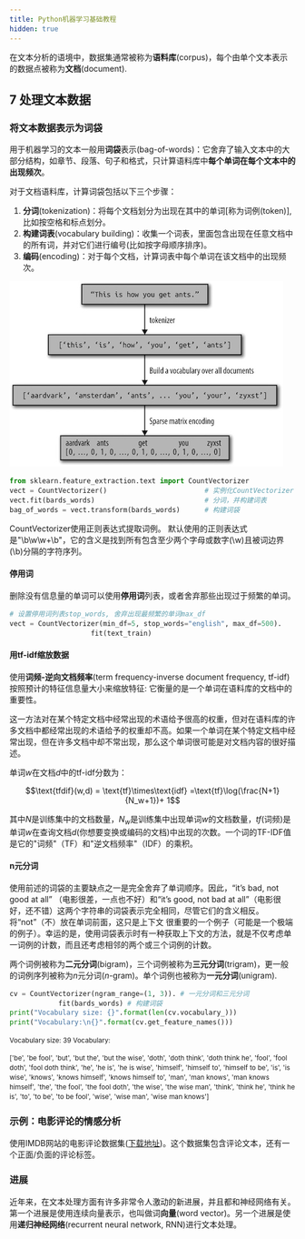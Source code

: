 ```yaml
---
title: Python机器学习基础教程
hidden: true
---
```


在文本分析的语境中，数据集通常被称为**语料库**(corpus)，每个由单个文本表示的数据点被称为**文档**(document).

## 7 处理文本数据

### 将文本数据表示为词袋

用于机器学习的文本一般用**词袋**表示(bag-of-words)：它舍弃了输入文本中的大部分结构，如章节、段落、句子和格式，只计算语料库中**每个单词在每个文本中的出现频次**。


对于文档语料库，计算词袋包括以下三个步骤：

1. **分词**(tokenization)：将每个文档划分为出现在其中的单词[称为词例(token)], 比如按空格和标点划分。
2. **构建词表**(vocabulary building)：收集一个词表，里面包含出现在任意文档中的所有词，并对它们进行编号(比如按字母顺序排序)。
3. **编码**(encoding)：对于每个文档，计算词表中每个单词在该文档中的出现频次。

![](figures/bag-of-words-demo.jpg)

```Python
from sklearn.feature_extraction.text import CountVectorizer
vect = CountVectorizer()                        # 实例化CountVectorizer
vect.fit(bards_words)                           # 分词，并构建词表
bag_of_words = vect.transform(bards_words)      # 构建词袋
```
CountVectorizer使用正则表达式提取词例。 默认使用的正则表达式是"\b\w\w+\b"，它的含义是找到所有包含至少两个字母或数字(\w)且被词边界(\b)分隔的字符序列。

#### 停用词

删除没有信息量的单词可以使用**停用词**列表，或者舍弃那些出现过于频繁的单词。

```Python
# 设置停用词列表stop_words, 舍弃出现最频繁的单词max_df
vect = CountVectorizer(min_df=5, stop_words="english", max_df=500).
                    fit(text_train)
```


#### 用tf-idf缩放数据

使用**词频-逆向文档频率**(term frequency-inverse document frequency, tf-idf)按照预计的特征信息量大小来缩放特征: 它衡量的是一个单词在语料库的文档中的重要性。

这一方法对在某个特定文档中经常出现的术语给予很高的权重，但对在语料库的许多文档中都经常出现的术语给予的权重却不高。如果一个单词在某个特定文档中经常出现，但在许多文档中却不常出现，那么这个单词很可能是对文档内容的很好描述。

单词$w$在文档$d$中的tf-idf分数为：

$$\text{tfdif}(w,d) = \text{tf}\times\text{idf} =\text{tf}\log(\frac{N+1}{N_w+1})+ 1$$

其中$N$是训练集中的文档数量，$N_w$是训练集中出现单词$w$的文档数量，$tf$(词频)是单词$w$在查询文档$d$(你想要变换或编码的文档)中出现的次数。一个词的TF-IDF值是它的"词频"（TF）和"逆文档频率"（IDF）的乘积。



#### n元分词

使用前述的词袋的主要缺点之一是完全舍弃了单词顺序。因此，“it’s bad, not good at all” （电影很差，一点也不好）和“it’s good, not bad at all”（电影很好，还不错）这两个字符串的词袋表示完全相同，尽管它们的含义相反。将“not”（不）放在单词前面，这只是上下文 很重要的一个例子（可能是一个极端的例子）。幸运的是，使用词袋表示时有一种获取上下文的方法，就是不仅考虑单一词例的计数，而且还考虑相邻的两个或三个词例的计数。

两个词例被称为**二元分词**(bigram)，三个词例被称为**三元分词**(trigram)，更一般的词例序列被称为$n$元分词($n$-gram)。单个词例也被称为**一元分词**(unigram).

```Python
cv = CountVectorizer(ngram_range=(1, 3)). # 一元分词和三元分词
            fit(bards_words) # 构建词袋
print("Vocabulary size: {}".format(len(cv.vocabulary_)))
print("Vocabulary:\n{}".format(cv.get_feature_names()))
```

<small>
Vocabulary size: 39 Vocabulary:

['be', 'be fool', 'but', 'but the', 'but the wise', 'doth', 'doth think', 'doth think he', 'fool', 'fool doth', 'fool doth think', 'he', 'he is', 'he is wise', 'himself', 'himself to', 'himself to be', 'is', 'is wise', 'knows', 'knows himself', 'knows himself to', 'man', 'man knows', 'man knows himself', 'the', 'the fool', 'the fool doth', 'the wise', 'the wise man', 'think', 'think he', 'think he is', 'to', 'to be', 'to be fool', 'wise', 'wise man', 'wise man knows']
</small>


### 示例：电影评论的情感分析

使用IMDB网站的电影评论数据集([下载地址](http://ai.stanford.edu/~amaas/data/sentiment/))。这个数据集包含评论文本，还有一个正面/负面的评论标签。



### 进展

近年来，在文本处理方面有许多非常令人激动的新进展，并且都和神经网络有关。第一个进展是使用连续向量表示，也叫做词**向量**(word vector)。另一个进展是使用**递归神经网络**(recurrent neural network, RNN)进行文本处理。

